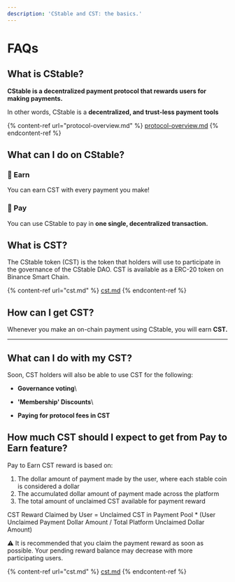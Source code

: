 ```yaml
---
description: 'CStable and CST: the basics.'
---
```


# FAQs

## What is CStable?

**CStable is a decentralized payment protocol that rewards users for making payments.**

In other words, CStable is a **decentralized, and trust-less payment tools**

{% content-ref url="protocol-overview.md" %}
[protocol-overview.md](protocol-overview.md)
{% endcontent-ref %}

## What can I do on CStable?

### 🏦 Earn

You can earn CST with every payment you make!

### 💸 Pay

You can use CStable to pay in **one single, decentralized transaction.**

## What is CST?

The CStable token (CST) is the token that holders will use to participate in the governance of the CStable DAO. CST is available as a ERC-20 token on Binance Smart Chain.&#x20;

{% content-ref url="cst.md" %}
[cst.md](cst.md)
{% endcontent-ref %}

## How can I get CST?

Whenever you make an on-chain payment using CStable, you will earn **CST.**&#x20;

****

## What can I do with my CST?

Soon, CST holders will also be able to use CST for the following:

* **Governance voting**\

* **'Membership' Discounts**\

* **Paying for protocol fees in CST**

## How much CST should I expect to get from Pay to Earn feature?

Pay to Earn CST reward is based on:

1. The dollar amount of payment made by the user, where each stable coin is considered a dollar
2. The accumulated dollar amount of payment made across the platform
3. The total amount of unclaimed CST available for payment reward

CST Reward Claimed by User = Unclaimed CST in Payment Pool  \* (User Unclaimed Payment Dollar Amount / Total Platform Unclaimed Dollar Amount)

⚠️ It is recommended that you claim the payment reward as soon as possible. Your pending reward balance may decrease with more participating users.

{% content-ref url="cst.md" %}
[cst.md](cst.md)
{% endcontent-ref %}

